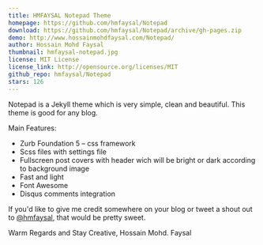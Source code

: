 ```yaml
---
title: HMFAYSAL Notepad Theme
homepage: https://github.com/hmfaysal/Notepad
download: https://github.com/hmfaysal/Notepad/archive/gh-pages.zip
demo: http://www.hossainmohdfaysal.com/Notepad/
author: Hossain Mohd Faysal
thumbnail: hmfaysal-notepad.jpg
license: MIT License
license_link: http://opensource.org/licenses/MIT
github_repo: hmfaysal/Notepad
stars: 126
---
```


Notepad is a Jekyll theme which is very simple, clean and beautiful.
This theme is good for any blog.

Main Features:

* Zurb Foundation 5 – css framework
* Scss files with settings file
* Fullscreen post covers with header wich will be bright or dark
  according to background image
* Fast and light
* Font Awesome
* Disqus comments integration

If you'd like to give me credit somewhere on your blog or tweet a shout
out to [@hmfaysal](https://twitter.com/hmfaysal), that would be pretty
sweet.

Warm Regards and Stay Creative,
Hossain Mohd. Faysal
